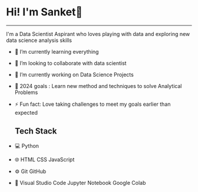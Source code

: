   # Hi! I'm Sanket👋
---
I'm a Data Scientist Aspirant who loves playing with data and exploring new data science analysis skills


* 🌱 I’m currently learning everything
* 👯 I’m looking to collaborate with data scientist
* 🔭 I’m currently working on Data Science Projects
* 🥅 2024 goals : Learn new method and techniques to solve Analytical Problems
* ⚡ Fun fact: Love taking challenges to meet my goals earlier than expected


  ## Tech Stack

* 💻 Python
* 🌐 HTML CSS JavaScript
* ⚙️ Git GitHub
* 🔧 Visual Studio Code Jupyter Notebook Google Colab 

<!--
**sanketwagh7505/sanketwagh7505** is a ✨ _special_ ✨ repository because its `README.md` (this file) appears on your GitHub profile.

Here are some ideas to get you started:

- 🔭 I’m currently working on ...
- 🌱 I’m currently learning ...
- 👯 I’m looking to collaborate on ...
- 🤔 I’m looking for help with ...
- 💬 Ask me about ...
- 📫 How to reach me: ...
- 😄 Pronouns: ...
- ⚡ Fun fact: ...
-->
